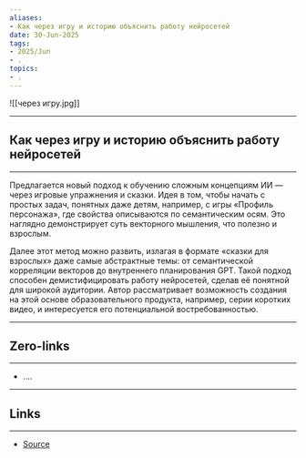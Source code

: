 ```yaml
---
aliases: 
- Как через игру и историю объяснить работу нейросетей 
date: 30-Jun-2025
tags:
- 2025/Jun
- .
topics:
- .
---
```

![[через игру.jpg]]

-----
##  Как через игру и историю объяснить работу нейросетей 
-----
Предлагается новый подход к обучению сложным концепциям ИИ — через игровые упражнения и сказки. Идея в том, чтобы начать с простых задач, понятных даже детям, например, с игры «Профиль персонажа», где свойства описываются по семантическим осям. Это наглядно демонстрирует суть векторного мышления, что полезно и взрослым.

Далее этот метод можно развить, излагая в формате «сказки для взрослых» даже самые абстрактные темы: от семантической корреляции векторов до внутреннего планирования GPT. Такой подход способен демистифицировать работу нейросетей, сделав её понятной для широкой аудитории. Автор рассматривает возможность создания на этой основе образовательного продукта, например, серии коротких видео, и интересуется его потенциальной востребованностью.

---
## Zero-links
---
- ....

---
## Links
---
- [Source](https://t.me/turboproject/1770)